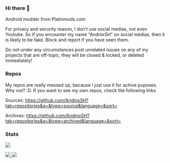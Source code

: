 ### Hi there 👋

Android modder from Platinmods.com

For privacy and security reason, I don't use social medias, not even Youtube. So if you encounter my name "AndnixSH" on social medias, then it is likely to be fake. Block and report if you have seen them. 

Do not under any circumstances post unrelated issues on any of my projects that are off-topic, they will be closed & locked, or deleted immediately!

### Repos

My repos are really messed up, because I just use it for achive puposes. Why not? :D. If you want to see my own repos, check the following links

Sources: https://github.com/AndnixSH?tab=repositories&q=&type=source&language=&sort=

Archives: https://github.com/AndnixSH?tab=repositories&q=&type=archived&language=&sort=

### Stats
![](https://komarev.com/ghpvc/?username=AndnixSH&style=for-the-badge)

<p>
<a href="https://github.com/alex5402">
<img src="https://github-readme-stats.vercel.app/api?username=AndnixSH&show_icons=true&theme=dark"/>
<img src="https://github-readme-stats-eight-theta.vercel.app/api/top-langs/?username=AndnixSH&layout=compact&langs_count=8&theme=dark"/>
</a>
</p>
